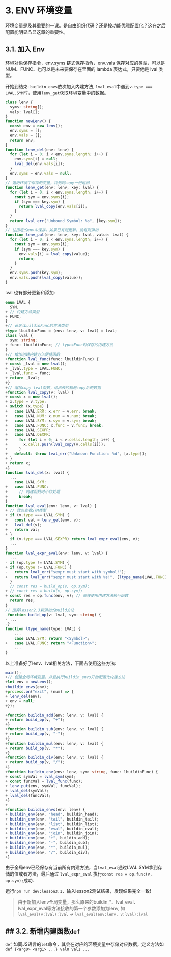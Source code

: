 # 3. ENV 环境变量

环境变量是及其重要的一课。是自由组织代码？还是按功能优雅配置化？这在之后配置能明显凸显这章的重要性。

## 3.1. 加入 Env

环境对象保存指令，env.syms 链式保存指令，env.vals 保存对应的类型，可以是 NUM、FUNC、也可以是未来要保存在里面的 lambda 表达式，只要他是 lval 类型。

开始到结束: `buildin_envs`依次加入内建方法, `lval_eval`中遇到`v.type === LVAL.SYM`时，使用`lenv_get`获取环境变量中的数据。

```ts
class lenv {
  syms: string[];
  vals: lval[];
}
function newLenv() {
  const env = new lenv();
  env.syms = [];
  env.vals = [];
  return env;
}
function lenv_del(env: lenv) {
  for (let i = 0; i < env.syms.length; i++) {
    env.syms[i] = null;
    lval_del(env.vals[i]);
  }
  env.syms = env.vals = null;
}
// 遍历环境中保存的变量，找到则copy一份返回
function lenv_get(env: lenv, key: lval) {
  for (let i = 0; i < env.syms.length; i++) {
    const sym = env.syms[i];
    if (sym === key.sym) {
      return lval_copy(env.vals[i]);
    }
  }
  return lval_err("Unbound Symbol: %s", [key.sym]);
}
// 往指定的env中保存，如果已有则更新，没有则添加
function lenv_put(env: lenv, key: lval, value: lval) {
  for (let i = 0; i < env.syms.length; i++) {
    const sym = env.syms[i];
    if (sym === key.sym) {
      env.vals[i] = lval_copy(value);
      return;
    }
  }
  env.syms.push(key.sym);
  env.vals.push(lval_copy(value));
}
```

lval 也有部分更新和添加:

```ts
enum LVAL {
  SYM,
+ // 内建方法类型
+ FUNC,
}
+// 设定lbuildinFunc的方法类型
+type lbuildinFunc = (env: lenv, v: lval) = lval;
class lval {
  sym: string;
+ func: lbuildinFunc; // type=Func时保存的内建方法
}
+// 增加创建内建方法便捷函数
+function lval_func(func: lbuildinFunc) {
+ const _lval = new lval();
+ _lval.type = LVAL.FUNC;
+ _lval.func = func;
+ return _lval;
+}
+// 增加copy lval函数，给出去的都是copy后的数据
+function lval_copy(v: lval) {
+ const x = new lval();
+ x.type = v.type;
+ switch (x.type) {
+   case LVAL.ERR: x.err = v.err; break;
+   case LVAL.NUM: x.num = v.num; break;
+   case LVAL.SYM: x.sym = v.sym; break;
+   case LVAL.FUNC: x.func = v.func; break;
+   case LVAL.SEXPR:
+   case LVAL.QEXPR:
+     for (let i = 0; i < v.cells.length; i++) {
+       x.cells.push(lval_copy(v.cells[i]));
+     }
+   default: throw lval_err("Unknown Function: %d", [x.type]);
+ }
+ return x;
+}
function lval_del(x: lval) {
  ...
    case LVAL.SYM:
+   case LVAL.FUNC:
+     // 内建函数时不作处理
+     break;
}
function lval_eval(env: lenv, v: lval) {
+ // 优先查看SYM类型
+ if (v.type === LVAL.SYM) {
+   const val = lenv_get(env, v);
+   lval_del(v);
+   return val;
+ }
  if (v.type === LVAL.SEXPR) return lval_expr_eval(env, v);
  ...
}
function lval_expr_eval(env: lenv, v: lval) {
  ...
- if (op.type != LVAL.SYM) {
+ if (op.type != LVAL.FUNC) {
-   return lval_err("sexpr must start with symbol!");
+   return lval_err("sexpr must start with %s!", [ltype_name(LVAL.FUNC)]);
  }
  // const res = build_op(v, op.sym);
+ // const res = build(v, op.sym);
+ const res = op.func(env, v); // 直接使用内建方法执行函数
  return res;
}
// 废弃lesson2.3新添加的build方法
-function build_op(v: lval, sym: string) {
- ...
-}
function ltype_name(type: LVAL) {
    ...
    case LVAL.SYM: return "<Symbol>";
+   case LVAL.FUNC: return "<Function>";
    ...
}
```

以上准备好了lenv、lval相关方法，下面去使用这些方法:

```ts
main();
+// 创建全局环境变量，并且执行buildin_envs开始配置化内建方法
+let env = newLenv();
+buildin_envs(env);
+process.on("exit", (num) => {
+ lenv_del(env);
+ env = null;
+});

+function buildin_add(env: lenv, v: lval) {
+ return build_op(v, "+");
+}
+function buildin_sub(env: lenv, v: lval) {
+ return build_op(v, "-");
+}
+function buildin_mul(env: lenv, v: lval) {
+ return build_op(v, "*");
+}
+function buildin_div(env: lenv, v: lval) {
+ return build_op(v, "/");
+}
+function buildin_env(env: lenv, sym: string, func: lbuildinFunc) {
+ const symVal = lval_sym(sym);
+ const funcVal = lval_func(func);
+ lenv_put(env, symVal, funcVal);
+ lval_del(symVal);
+ lval_del(funcVal);
+}
+
+function buildin_envs(env: lenv) {
+ buildin_env(env, "head", buildin_head);
+ buildin_env(env, "tail", buildin_tail);
+ buildin_env(env, "list", buildin_list);
+ buildin_env(env, "eval", buildin_eval);
+ buildin_env(env, "join", buildin_join);
+ buildin_env(env, "+", buildin_add);
+ buildin_env(env, "-", buildin_sub);
+ buildin_env(env, "*", buildin_mul);
+ buildin_env(env, "/", buildin_div);
+}
```

由于全局env已经保存有当前所有内建方法，当`lval_eval`通过LVAL.SYM拿到存储的值或者方法，最后通过 `lval_expr_eval` 执行`const res = op.func(v, op.sym);`成功.

运行`npm run dev:lesson3.1`，输入lesson2测试结果，发现结果完全一致!

> 由于新加入lenv全局变量，那么原来的buildin_*、lval_eval、lval_expr_eval等方法接收的第一个参数添加为lenv, 如 `lval_eval(v:lval):lval` -> `lval_eval(env:lenv, v:lval):lval`

## ## 3.2. 新增内建函数`def`

`def` 如同JS语言的`let`命令，其会在对应的环境变量中存储对应数据，定义方法如`def {<arg0> <arg1> ...} val0 val1 ...`

